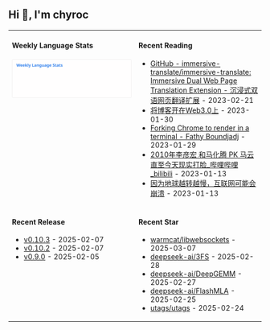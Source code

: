 ## Hi 👋, I'm chyroc

<table width="960px">
<tr>
<td valign="top" width="50%">

#### Weekly Language Stats

![](./images/wakatime_weekly_language_stats.svg)
</td>
<td valign="top" width="50%">

#### Recent Reading

* <a href='https://github.com/immersive-translate/immersive-translate' target='_black'>GitHub - immersive-translate/immersive-translate: Immersive Dual Web Page Translation Extension - 沉浸式双语网页翻译扩展</a> - 2023-02-21
* <a href='https://outti.me/6FE23FD0-22F4-4BDE-9F2B-72C0E5180C2C/' target='_black'>将博客开在Web3.0上</a> - 2023-01-30
* <a href='https://fathy.fr/carbonyl' target='_black'>Forking Chrome to render in a terminal - Fathy Boundjadj</a> - 2023-01-29
* <a href='https://www.bilibili.com/video/BV1dz411B7xk/' target='_black'>2010年李彦宏 和马化腾  PK  马云   直至今天现实打脸_哔哩哔哩_bilibili</a> - 2023-01-13
* <a href='https://mp.weixin.qq.com/s/nT0AGtxqCNGR_jwRp_Y63g' target='_black'>因为地球越转越慢，互联网可能会崩溃</a> - 2023-01-13

</td>
</tr>
<tr>
<td valign="top" width="50%">

#### Recent Release

* <a href='https://github.com/coze-dev/coze-oauth-quickstart/releases/tag/v0.10.3' target='_black'>v0.10.3</a> - 2025-02-07
* <a href='https://github.com/coze-dev/coze-oauth-quickstart/releases/tag/v0.10.2' target='_black'>v0.10.2</a> - 2025-02-07
* <a href='https://github.com/coze-dev/coze-oauth-quickstart/releases/tag/v0.9.0' target='_black'>v0.9.0</a> - 2025-02-05

</td>
<td valign="top" width="50%">

#### Recent Star

* <a href='https://github.com/warmcat/libwebsockets' target='_black'>warmcat/libwebsockets</a> - 2025-03-07
* <a href='https://github.com/deepseek-ai/3FS' target='_black'>deepseek-ai/3FS</a> - 2025-02-28
* <a href='https://github.com/deepseek-ai/DeepGEMM' target='_black'>deepseek-ai/DeepGEMM</a> - 2025-02-27
* <a href='https://github.com/deepseek-ai/FlashMLA' target='_black'>deepseek-ai/FlashMLA</a> - 2025-02-25
* <a href='https://github.com/utags/utags' target='_black'>utags/utags</a> - 2025-02-24

</td>
</tr>
</table>
